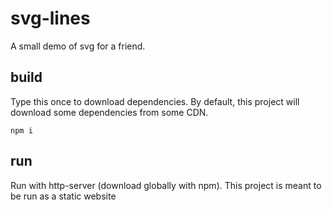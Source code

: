 # svg-lines

A small demo of svg for a friend.

## build

Type this once to download dependencies.
By default, this project will download some dependencies from some CDN.

```
npm i
```

## run

Run with http-server (download globally with npm).
This project is meant to be run as a static website
